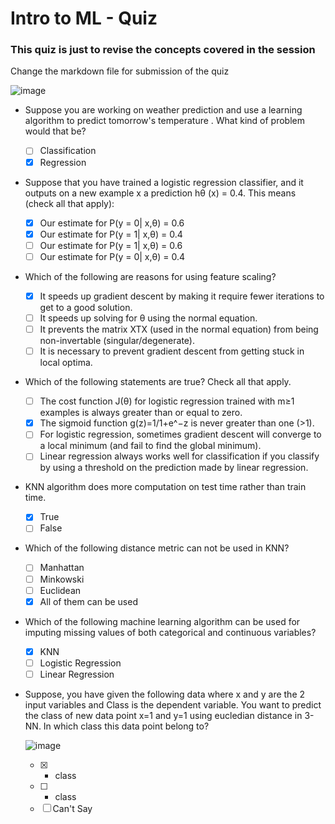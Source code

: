 # Intro to ML - Quiz
### This quiz is just to revise the concepts covered in the session

Change the markdown file for submission of the quiz

![image](https://user-images.githubusercontent.com/73156496/138316343-d2d28e9e-b6b6-4732-a87c-0733a5d4d939.png)


 - Suppose you are working on weather prediction and use a learning algorithm to predict tomorrow's temperature . What kind of problem would that be? 
   - [ ] Classification
   - [x] Regression
 - Suppose that you have trained a logistic regression classifier, and it outputs on a new example x a prediction hθ​ (x) = 0.4. This means (check all that apply):
   - [x] Our estimate for P(y = 0| x,θ) = 0.6
   - [x] Our estimate for P(y = 1| x,θ) = 0.4
   - [ ] Our estimate for P(y = 1| x,θ) = 0.6
   - [ ] Our estimate for P(y = 0| x,θ) = 0.4
 - Which of the following are reasons for using feature scaling?
   - [x]  It speeds up gradient descent by making it require fewer iterations to get to a good solution.
   - [ ] It speeds up solving for θ using the normal equation.
   - [ ] It prevents the matrix XTX (used in the normal equation) from being non-invertable (singular/degenerate).
   - [ ] It is necessary to prevent gradient descent from getting stuck in local optima.
 - Which of the following statements are true? Check all that apply.
   - [ ] The cost function J(θ) for logistic regression trained with m≥1 examples is always greater than or equal to zero.
   - [x] The sigmoid function g(z)=1/1+e^−z is never greater than one (>1).
   - [ ] For logistic regression, sometimes gradient descent will converge to a local minimum (and fail to find the global minimum).
   - [ ] Linear regression always works well for classification if you classify by using a threshold on the prediction made by linear regression.
 - KNN algorithm does more computation on test time rather than train time.
   - [x] True
   - [ ] False
 - Which of the following distance metric can not be used in KNN?
   - [ ] Manhattan
   - [ ] Minkowski
   - [ ] Euclidean
   - [x] All of them can be used
 - Which of the following machine learning algorithm can be used for imputing missing values of both categorical and continuous variables?
   - [x] KNN
   - [ ] Logistic Regression
   - [ ] Linear Regression
 - Suppose, you have given the following data where x and y are the 2 input variables and Class is the dependent variable. You want to predict the class of new data point x=1 and y=1 using eucledian distance in 3-NN. In which class this data point belong to?
   
   ![image](https://user-images.githubusercontent.com/73156496/138315461-b7127e2a-aa76-48bc-9934-53ed4e6d4166.png)
   - [x] + class
   - [ ] - class
   - [ ] Can't Say
